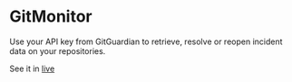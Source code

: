 # GitMonitor

Use your API key from GitGuardian to retrieve, resolve or reopen incident data on your repositories.

See it in [live](https://cool-starship-4e955a.netlify.app)
